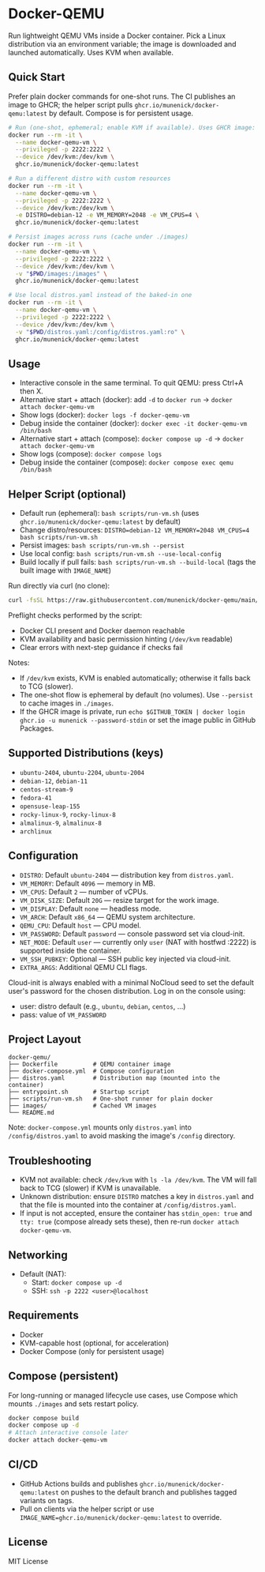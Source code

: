 # Docker-QEMU

Run lightweight QEMU VMs inside a Docker container. Pick a Linux
distribution via an environment variable; the image is downloaded and
launched automatically. Uses KVM when available.

## Quick Start

Prefer plain docker commands for one-shot runs. The CI publishes an image to GHCR; the helper script pulls `ghcr.io/munenick/docker-qemu:latest` by default. Compose is for persistent usage.

```bash
# Run (one-shot, ephemeral; enable KVM if available). Uses GHCR image: ghcr.io/munenick/docker-qemu:latest
docker run --rm -it \
  --name docker-qemu-vm \
  --privileged -p 2222:2222 \
  --device /dev/kvm:/dev/kvm \
  ghcr.io/munenick/docker-qemu:latest

# Run a different distro with custom resources
docker run --rm -it \
  --name docker-qemu-vm \
  --privileged -p 2222:2222 \
  --device /dev/kvm:/dev/kvm \
  -e DISTRO=debian-12 -e VM_MEMORY=2048 -e VM_CPUS=4 \
  ghcr.io/munenick/docker-qemu:latest

# Persist images across runs (cache under ./images)
docker run --rm -it \
  --name docker-qemu-vm \
  --privileged -p 2222:2222 \
  --device /dev/kvm:/dev/kvm \
  -v "$PWD/images:/images" \
  ghcr.io/munenick/docker-qemu:latest

# Use local distros.yaml instead of the baked-in one
docker run --rm -it \
  --name docker-qemu-vm \
  --privileged -p 2222:2222 \
  --device /dev/kvm:/dev/kvm \
  -v "$PWD/distros.yaml:/config/distros.yaml:ro" \
  ghcr.io/munenick/docker-qemu:latest
```

## Usage

- Interactive console in the same terminal. To quit QEMU: press Ctrl+A then X.
- Alternative start + attach (docker): add `-d` to `docker run` → `docker attach docker-qemu-vm`
- Show logs (docker): `docker logs -f docker-qemu-vm`
- Debug inside the container (docker): `docker exec -it docker-qemu-vm /bin/bash`
- Alternative start + attach (compose): `docker compose up -d` → `docker attach docker-qemu-vm`
- Show logs (compose): `docker compose logs`
- Debug inside the container (compose): `docker compose exec qemu /bin/bash`

## Helper Script (optional)

- Default run (ephemeral): `bash scripts/run-vm.sh` (uses `ghcr.io/munenick/docker-qemu:latest` by default)
- Change distro/resources: `DISTRO=debian-12 VM_MEMORY=2048 VM_CPUS=4 bash scripts/run-vm.sh`
- Persist images: `bash scripts/run-vm.sh --persist`
- Use local config: `bash scripts/run-vm.sh --use-local-config`
- Build locally if pull fails: `bash scripts/run-vm.sh --build-local` (tags the built image with `IMAGE_NAME`)

Run directly via curl (no clone):

```bash
curl -fsSL https://raw.githubusercontent.com/munenick/docker-qemu/main/scripts/run-vm.sh | bash
```

Preflight checks performed by the script:
- Docker CLI present and Docker daemon reachable
- KVM availability and basic permission hinting (`/dev/kvm` readable)
- Clear errors with next-step guidance if checks fail

Notes:
- If `/dev/kvm` exists, KVM is enabled automatically; otherwise it falls back to TCG (slower).
- The one-shot flow is ephemeral by default (no volumes). Use `--persist` to cache images in `./images`.
- If the GHCR image is private, run `echo $GITHUB_TOKEN | docker login ghcr.io -u munenick --password-stdin` or set the image public in GitHub Packages.

## Supported Distributions (keys)

- `ubuntu-2404`, `ubuntu-2204`, `ubuntu-2004`
- `debian-12`, `debian-11`
- `centos-stream-9`
- `fedora-41`
- `opensuse-leap-155`
- `rocky-linux-9`, `rocky-linux-8`
- `almalinux-9`, `almalinux-8`
- `archlinux`

## Configuration

- `DISTRO`: Default `ubuntu-2404` — distribution key from `distros.yaml`.
- `VM_MEMORY`: Default `4096` — memory in MB.
- `VM_CPUS`: Default `2` — number of vCPUs.
- `VM_DISK_SIZE`: Default `20G` — resize target for the work image.
- `VM_DISPLAY`: Default `none` — headless mode.
- `VM_ARCH`: Default `x86_64` — QEMU system architecture.
- `QEMU_CPU`: Default `host` — CPU model.
- `VM_PASSWORD`: Default `password` — console password set via cloud-init.
- `NET_MODE`: Default `user` — currently only `user` (NAT with hostfwd :2222) is supported inside the container.
- `VM_SSH_PUBKEY`: Optional — SSH public key injected via cloud-init.
- `EXTRA_ARGS`: Additional QEMU CLI flags.

Cloud-init is always enabled with a minimal NoCloud seed to set the default
user's password for the chosen distribution. Log in on the console using:
- user: distro default (e.g., `ubuntu`, `debian`, `centos`, ...)
- pass: value of `VM_PASSWORD`

## Project Layout

```
docker-qemu/
├── Dockerfile          # QEMU container image
├── docker-compose.yml  # Compose configuration
├── distros.yaml        # Distribution map (mounted into the container)
├── entrypoint.sh       # Startup script
├── scripts/run-vm.sh   # One-shot runner for plain docker
├── images/             # Cached VM images
└── README.md
```

Note: `docker-compose.yml` mounts only `distros.yaml` into
`/config/distros.yaml` to avoid masking the image's `/config` directory.

## Troubleshooting

- KVM not available: check `/dev/kvm` with `ls -la /dev/kvm`. The VM will
  fall back to TCG (slower) if KVM is unavailable.
- Unknown distribution: ensure `DISTRO` matches a key in `distros.yaml` and
  that the file is mounted into the container at `/config/distros.yaml`.
 - If input is not accepted, ensure the container has `stdin_open: true` and `tty: true` (compose already sets these), then re-run `docker attach docker-qemu-vm`.

## Networking

- Default (NAT):
  - Start: `docker compose up -d`
  - SSH: `ssh -p 2222 <user>@localhost`

## Requirements

- Docker
- KVM-capable host (optional, for acceleration)
- Docker Compose (only for persistent usage)

## Compose (persistent)

For long-running or managed lifecycle use cases, use Compose which mounts `./images` and sets restart policy.

```bash
docker compose build
docker compose up -d
# Attach interactive console later
docker attach docker-qemu-vm
```

## CI/CD

- GitHub Actions builds and publishes `ghcr.io/munenick/docker-qemu:latest` on pushes to the default branch and publishes tagged variants on tags.
- Pull on clients via the helper script or use `IMAGE_NAME=ghcr.io/munenick/docker-qemu:latest` to override.

## License

MIT License
